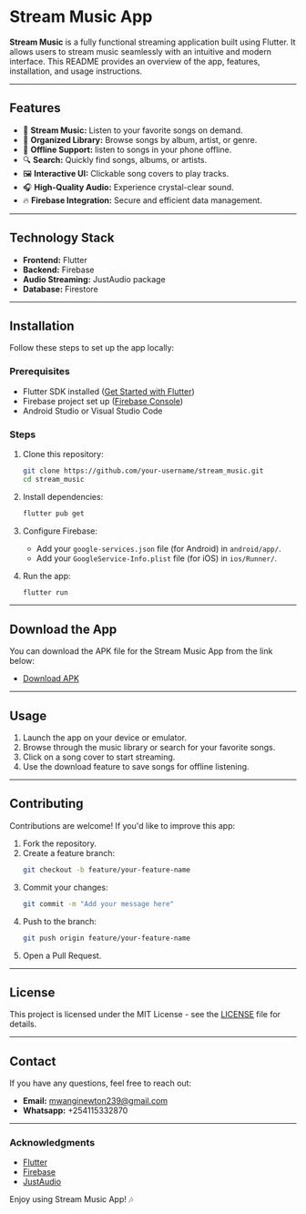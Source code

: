 # Stream Music App

**Stream Music** is a fully functional streaming application built using Flutter. It allows users to stream music seamlessly with an intuitive and modern interface. This README provides an overview of the app, features, installation, and usage instructions.

---

## Features

- 🎵 **Stream Music:** Listen to your favorite songs on demand.
- 📂 **Organized Library:** Browse songs by album, artist, or genre.
- 💾 **Offline Support:** listen to songs in your phone offline.
- 🔍 **Search:** Quickly find songs, albums, or artists.
- 🖼️ **Interactive UI:** Clickable song covers to play tracks.
- 🎧 **High-Quality Audio:** Experience crystal-clear sound.
- 🔥 **Firebase Integration:** Secure and efficient data management.


---

## Technology Stack

- **Frontend:** Flutter
- **Backend:** Firebase
- **Audio Streaming:** JustAudio package
- **Database:** Firestore

---

## Installation

Follow these steps to set up the app locally:

### Prerequisites
- Flutter SDK installed ([Get Started with Flutter](https://flutter.dev/docs/get-started/install))
- Firebase project set up ([Firebase Console](https://console.firebase.google.com/))
- Android Studio or Visual Studio Code

### Steps

1. Clone this repository:
   ```bash
   git clone https://github.com/your-username/stream_music.git
   cd stream_music
   ```

2. Install dependencies:
   ```bash
   flutter pub get
   ```

3. Configure Firebase:
   - Add your `google-services.json` file (for Android) in `android/app/`.
   - Add your `GoogleService-Info.plist` file (for iOS) in `ios/Runner/`.

4. Run the app:
   ```bash
   flutter run
   ```

---

## Download the App

You can download the APK file for the Stream Music App from the link below:

- [Download APK](https://example.com/path-to-your-apk)

---

## Usage

1. Launch the app on your device or emulator.
2. Browse through the music library or search for your favorite songs.
3. Click on a song cover to start streaming.
4. Use the download feature to save songs for offline listening.

---

## Contributing

Contributions are welcome! If you'd like to improve this app:

1. Fork the repository.
2. Create a feature branch:
   ```bash
   git checkout -b feature/your-feature-name
   ```
3. Commit your changes:
   ```bash
   git commit -m "Add your message here"
   ```
4. Push to the branch:
   ```bash
   git push origin feature/your-feature-name
   ```
5. Open a Pull Request.

---

## License

This project is licensed under the MIT License - see the [LICENSE](LICENSE) file for details.

---

## Contact

If you have any questions, feel free to reach out:

- **Email:** mwanginewton239@gmail.com
- **Whatsapp:** +254115332870

---

### Acknowledgments

- [Flutter](https://flutter.dev/)
- [Firebase](https://firebase.google.com/)
- [JustAudio](https://pub.dev/packages/just_audio)

Enjoy using Stream Music App! 🎶

